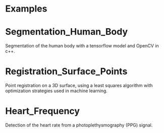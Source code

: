 # Examples
# Segmentation_Human_Body 
Segmentation of the human body with a tensorflow model and OpenCV in c++.
# Registration_Surface_Points 
Point registration on a 3D surface, using a least squares algorithm with optimization strategies used in machine learning.
# Heart_Frequency
Detection of the heart rate from a photoplethysmography (PPG) signal.
